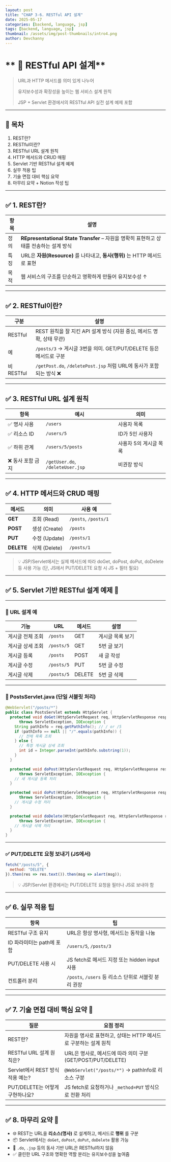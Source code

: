 ```yaml
---
layout: post
title: "CHAP 3-6. RESTful API 설계"
date: 2025-05-17
categories: [backend, language, jsp]
tags: [backend, language, jsp]
thumbnail: /assets/img/post-thumbnails/intro4.png
author: Devchanny
---
```



# ** 📌 RESTful API 설계**

> URL과 HTTP 메서드를 의미 있게 나누어
> 
> 
> 유지보수성과 확장성을 높이는 웹 서비스 설계 원칙
> 
> JSP + Servlet 환경에서의 RESTful API 실전 설계 예제 포함
> 

---

## 🧩 목차

1. REST란?
2. RESTful이란?
3. RESTful URL 설계 원칙
4. HTTP 메서드와 CRUD 매핑
5. Servlet 기반 RESTful 설계 예제
6. 실무 적용 팁
7. 기술 면접 대비 핵심 요약
8. 마무리 요약 + Notion 작성 팁

---

## ✅ 1. REST란?

| 항목 | 설명 |
| --- | --- |
| 정의 | **REpresentational State Transfer** – 자원을 명확히 표현하고 상태를 전송하는 설계 방식 |
| 특징 | URL은 **자원(Resource)** 를 나타내고, **동사(행위)** 는 HTTP 메서드로 표현 |
| 목적 | 웹 서비스의 구조를 단순하고 명확하게 만들어 유지보수성 ↑ |

---

## ✅ 2. RESTful이란?

| 구분 | 설명 |
| --- | --- |
| RESTful | REST 원칙을 잘 지킨 API 설계 방식 (자원 중심, 메서드 명확, 상태 무관) |
| 예 | `/posts/3` → 게시글 3번을 의미. GET/PUT/DELETE 등은 메서드로 구분 |
| 비RESTful | `/getPost.do`, `/deletePost.jsp` 처럼 URL에 동사가 포함되는 방식 ❌ |

---

## ✅ 3. RESTful URL 설계 원칙

| 항목 | 예시 | 의미 |
| --- | --- | --- |
| ✅ 명사 사용 | `/users` | 사용자 목록 |
| ✅ 리소스 ID | `/users/5` | ID가 5인 사용자 |
| ✅ 하위 관계 | `/users/5/posts` | 사용자 5의 게시글 목록 |
| ❌ 동사 포함 금지 | `/getUser.do`, `/deleteUser.jsp` | 비권장 방식 |

---

## ✅ 4. HTTP 메서드와 CRUD 매핑

| 메서드 | 의미 | 사용 예 |
| --- | --- | --- |
| **GET** | 조회 (Read) | `/posts`, `/posts/1` |
| **POST** | 생성 (Create) | `/posts` |
| **PUT** | 수정 (Update) | `/posts/1` |
| **DELETE** | 삭제 (Delete) | `/posts/1` |

> 💡 JSP/Servlet에서는 실제 메서드에 따라 doGet, doPost, doPut, doDelete 등 사용 가능 (단, JS에서 PUT/DELETE 요청 시 JS + 필터 필요)
> 

---

## ✅ 5. Servlet 기반 RESTful 설계 예제 🎯

---

### 📄 URL 설계 예

| 기능 | URL | 메서드 | 설명 |
| --- | --- | --- | --- |
| 게시글 전체 조회 | `/posts` | GET | 게시글 목록 보기 |
| 게시글 상세 조회 | `/posts/5` | GET | 5번 글 보기 |
| 게시글 등록 | `/posts` | POST | 새 글 작성 |
| 게시글 수정 | `/posts/5` | PUT | 5번 글 수정 |
| 게시글 삭제 | `/posts/5` | DELETE | 5번 글 삭제 |

---

### 📄 PostsServlet.java (단일 서블릿 처리)

```java
@WebServlet("/posts/*")
public class PostsServlet extends HttpServlet {
  protected void doGet(HttpServletRequest req, HttpServletResponse resp)
      throws ServletException, IOException {
    String pathInfo = req.getPathInfo(); // / or /5
    if (pathInfo == null || "/".equals(pathInfo)) {
      // 전체 목록 조회
    } else {
      // 특정 게시글 상세 조회
      int id = Integer.parseInt(pathInfo.substring(1));
    }
  }

  protected void doPost(HttpServletRequest req, HttpServletResponse resp)
      throws ServletException, IOException {
    // 새 게시글 등록 처리
  }

  protected void doPut(HttpServletRequest req, HttpServletResponse resp)
      throws ServletException, IOException {
    // 게시글 수정 처리
  }

  protected void doDelete(HttpServletRequest req, HttpServletResponse resp)
      throws ServletException, IOException {
    // 게시글 삭제 처리
  }
}
```

---

### ✅ PUT/DELETE 요청 보내기 (JS에서)

```jsx
fetch("/posts/5", {
  method: "DELETE"
}).then(res => res.text()).then(msg => alert(msg));
```

> 💡 JSP/Servlet 환경에서는 PUT/DELETE 요청을 필터나 JS로 보내야 함
> 

---

## ✅ 6. 실무 적용 팁

| 항목 | 팁 |
| --- | --- |
| RESTful 구조 유지 | URL은 항상 명사형, 메서드는 동작을 나눔 |
| ID 파라미터는 path에 포함 | `/users/5`, `/posts/3` |
| PUT/DELETE 사용 시 | JS fetch로 메서드 지정 또는 hidden input 사용 |
| 컨트롤러 분리 | `/posts`, `/users` 등 리소스 단위로 서블릿 분리 권장 |

---

## ✅ 7. 기술 면접 대비 핵심 요약 💬

| 질문 | 요점 정리 |
| --- | --- |
| REST란? | 자원을 명사로 표현하고, 상태는 HTTP 메서드로 구분하는 설계 원칙 |
| RESTful URL 설계 원칙은? | URL은 명사로, 메서드에 따라 의미 구분 (GET/POST/PUT/DELETE) |
| Servlet에서 REST 방식 적용 예는? | `@WebServlet("/posts/*")` → pathInfo로 리소스 구분 |
| PUT/DELETE는 어떻게 구현하나요? | JS fetch로 요청하거나 `_method=PUT` 방식으로 전환 처리 |

---

## ✅ 8. 마무리 요약 🧠

- 🌐 REST는 URL을 **리소스(명사)** 로 설계하고, 메서드로 **행위** 를 구분
- 📦 Servlet에서는 `doGet`, `doPost`, `doPut`, `doDelete` 활용 가능
- 🚫 `.do`, `.jsp` 등의 동사 기반 URL은 RESTful하지 않음
- ✅ 클린한 URL 구조와 명확한 역할 분리는 유지보수성을 높여줌
